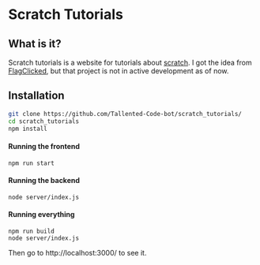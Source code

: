 # Scratch Tutorials

## What is it?

Scratch tutorials is a website for tutorials about [scratch](https://scratch.mit.edu).
I got the idea from [FlagClicked](https://github.com/FlagClicked/FlagClicked), but that
project is not in active development as of now.

## Installation

```bash
git clone https://github.com/Tallented-Code-bot/scratch_tutorials/
cd scratch_tutorials
npm install
```

#### Running the frontend

```
npm run start
```

#### Running the backend

```
node server/index.js
```

#### Running everything

```
npm run build
node server/index.js
```

Then go to http://localhost:3000/ to see it.
